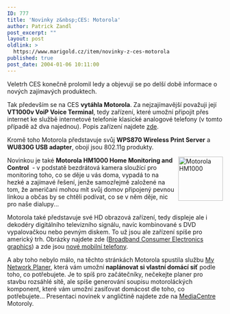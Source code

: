 ```yaml
---
ID: 777
title: 'Novinky z&nbsp;CES: Motorola'
author: Patrick Zandl
post_excerpt: ""
layout: post
oldlink: >
  https://www.marigold.cz/item/novinky-z-ces-motorola
published: true
post_date: 2004-01-06 10:11:00
---
```

<p>
Veletrh CES konečně prolomil ledy a objevují se po delší době informace o nových zajímavých produktech. </p>

<p>
Tak především se na CES <STRONG>vytáhla Motorola</STRONG>. Za nejzajímavější považuji její <STRONG>VT1000v VoiP Voice Terminal</STRONG>, tedy zařízení, které umožní připojit přes internet ke službě internetové telefonie klasické analogové telefony (v tomto případě až dva najednou). Popis zařízení najdete <A href="http://broadband.motorola.com/noflash/vt1000.html" target=_blank>zde</A>.</p>

<p>
Kromě toho Motorola představuje svůj <STRONG>WPS870 Wireless Print Server</STRONG> a <STRONG>WU830G USB adapter</STRONG>, obojí jsou 802.11g produkty. </p>

<p>
<IMG height=103 alt="Motorola HM1000" src="/wp-content/uploads/motorolahm1000_sm.jpg" width=104 align=right>Novinkou je také <STRONG>Motorola HM1000 Home Monitoring and Control</STRONG>&#160; - v podstatě bezdrátová kamera sloužící pro monitoring toho, co se děje u vás doma, vypadá to na hezké a zajímavé řešení, jenže samozřejmě založené na tom, že američani mohou mít svůj domov připojený pevnou linkou a občas by se chtěli podívat, co se v něm děje, nic pro naše dialupy... </p>

<p>
Motorola také představuje své HD obrazová zařízení, tedy displeje ale i dekodéry digitálního televizního signálu, navíc kombinované s DVD vypalovačkou nebo pevným diskem. To už jsou ale zařízení spíše pro americký trh. Obrázky najdete zde (<A href="http://www.motorola.com/mediacenter/graphics/list/0,,53-1,00.html" target=_blank>Broadband Consumer Electronics graphics</A>) a zde jsou <A href="http://www.motorola.com/mediacenter/graphics/list/0,,54-1,00.html" target=_blank>nové mobilní telefony</A>.</p>

<p>
A aby toho nebylo málo, na těchto stránkách Motorola spustila službu <A href="http://broadband.motorola.com/consumers/support/mynetworkplanner.asp">My Network Planer</A>, která vám umožní <STRONG>naplánovat si vlastní domácí síť</STRONG> podle toho, co potřebujete. Je to spíš pro začátečníky, nečekejte planer pro stavbu rozsáhlé sítě, ale spíše generování soupisu motoroláckých komponent, které vám umožní zasíťovat domácost dle toho, co potřebujete... Presentaci novinek v angličtině najdete zde na <A href="http://www.motorola.com/mediacenter/news/detail/0,,3714_3101_23,00.html" target=_blank>MediaCentre</A> Motoroly.</p>

